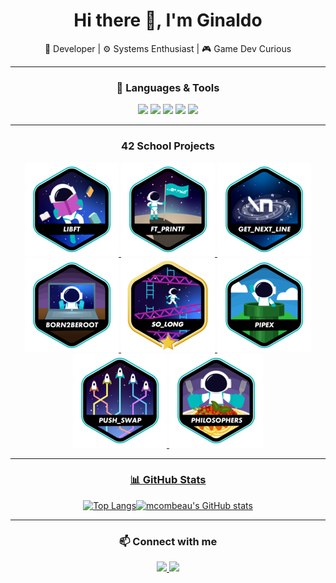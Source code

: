 <h1 align="center">Hi there 👋, I'm Ginaldo</h1>
<p align="center">🚀 Developer | ⚙️ Systems Enthusiast | 🎮 Game Dev Curious</p>

---
<div align="center">
  
### 🧰 Languages & Tools

</div>

<p align="center">
  <img src="https://img.shields.io/badge/C-00599C?style=flat&logo=c&logoColor=white" />
  <img src="https://img.shields.io/badge/Bash-4EAA25?style=flat&logo=gnu-bash&logoColor=white" />
  <img src="https://img.shields.io/badge/Git-F05032?style=flat&logo=git&logoColor=white" />
  <img src="https://img.shields.io/badge/Vim-019733?style=flat&logo=vim&logoColor=white" />
  <img src="https://img.shields.io/badge/Makefile-064F8C?style=flat&logo=gnu&logoColor=white" />
</p>

---

<div align="center">

### 42 School Projects

<a href="https://github.com/GinaldoFT/Libft">![42 Badge](https://raw.githubusercontent.com/GinaldoFT/GinaldoFT/main/42Badges/libfte.png)
<a href="https://github.com/GinaldoFT/ft_printf">![42 Badge](https://raw.githubusercontent.com/GinaldoFT/GinaldoFT/main/42Badges/ft_printfe.png)
<a href="https://github.com/GinaldoFT/get_next_line">![42 Badge](https://raw.githubusercontent.com/GinaldoFT/GinaldoFT/main/42Badges/get_next_linee.png)
<a href="https://github.com/GinaldoFT/Born2beroot">![42 Badge](https://raw.githubusercontent.com/GinaldoFT/GinaldoFT/main/42Badges/born2beroote.png)
<a href="https://github.com/GinaldoFT/so_long">![42 Badge](https://raw.githubusercontent.com/GinaldoFT/GinaldoFT/main/42Badges/so_longm.png)
<a href="https://github.com/GinaldoFT/pipex">![42 Badge](https://raw.githubusercontent.com/GinaldoFT/GinaldoFT/main/42Badges/pipexe.png)
<a href="https://github.com/GinaldoFT/push_swap">![42 Badge](https://raw.githubusercontent.com/GinaldoFT/GinaldoFT/main/42Badges/push_swape.png)
<a href="https://github.com/GinaldoFT/philosophers">![42 Badge](https://raw.githubusercontent.com/GinaldoFT/GinaldoFT/main/42Badges/philosopherse.png)

</div>

---

<div align="center">
  
### 📊 GitHub Stats

[![Top Langs](https://github-readme-stats.vercel.app/api/top-langs/?username=GinaldoFT&hide=java,html,css&layout=compact&theme=tokyonight&hide_title=false)](https://github.com/anuraghazra/github-readme-stats)[![mcombeau's GitHub stats](https://github-readme-stats.vercel.app/api?username=GinaldoFT&theme=tokyonight&show_icons=true&hide_rank=true&hide=issues&hide_title=true)](https://github.com/anuraghazra/github-readme-stats)

</div>

---

<div align="center">

### 📫 Connect with me

<p>
  <a href="mailto:ginaldoaraujo18@gmail.com">
    <img src="https://img.shields.io/badge/Email-D14836?style=flat&logo=gmail&logoColor=white" />
  </a>
  <a href="https://www.linkedin.com/in/ginaldo-ara%C3%BAjo-53355034b/">
    <img src="https://img.shields.io/badge/LinkedIn-blue?style=flat&logo=linkedin&logoColor=white" />
  </a>
</p>

</div>
